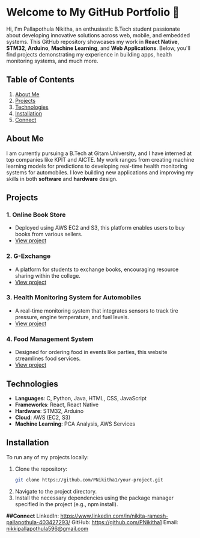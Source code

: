 # Welcome to My GitHub Portfolio 👋

Hi, I'm Pallapothula Nikitha, an enthusiastic B.Tech student passionate about developing innovative solutions across web, mobile, and embedded systems. This GitHub repository showcases my work in **React Native**, **STM32**, **Arduino**, **Machine Learning**, and **Web Applications**. Below, you'll find projects demonstrating my experience in building apps, health monitoring systems, and much more.

## Table of Contents
1. [About Me](#about-me)
2. [Projects](#projects)
3. [Technologies](#technologies)
4. [Installation](#installation)
5. [Connect](#connect)

## About Me
I am currently pursuing a B.Tech at Gitam University, and I have interned at top companies like KPIT and AICTE. My work ranges from creating machine learning models for predictions to developing real-time health monitoring systems for automobiles. I love building new applications and improving my skills in both **software** and **hardware** design.

## Projects
### 1. **Online Book Store**
   - Deployed using AWS EC2 and S3, this platform enables users to buy books from various sellers.
   - [View project](https://github.com/PNikitha1/Online-Book-Store)

### 2. **G-Exchange**
   - A platform for students to exchange books, encouraging resource sharing within the college.
   - [View project](https://github.com/PNikitha1/G-Exchange)

### 3. **Health Monitoring System for Automobiles**
   - A real-time monitoring system that integrates sensors to track tire pressure, engine temperature, and fuel levels.
   - [View project](https://github.com/PNikitha1/Auto-Health-Monitoring)

### 4. **Food Management System**
   - Designed for ordering food in events like parties, this website streamlines food services.
   - [View project](https://github.com/PNikitha1/Food-Management)

## Technologies
- **Languages**: C, Python, Java, HTML, CSS, JavaScript
- **Frameworks**: React, React Native
- **Hardware**: STM32, Arduino
- **Cloud**: AWS (EC2, S3)
- **Machine Learning**: PCA Analysis, AWS Services

## Installation
To run any of my projects locally:
1. Clone the repository:
   ```bash
   git clone https://github.com/PNikitha1/your-project.git
2. Navigate to the project directory.
3. Install the necessary dependencies using the package manager specified in the project (e.g., npm install).
   
**##Connect**
LinkedIn: https://www.linkedin.com/in/nikita-ramesh-pallapothula-403427293/
GitHub: https://github.com/PNikitha1
Email: nikkipallapothula596@gmail.com
